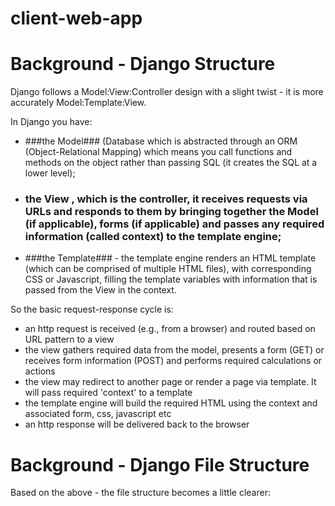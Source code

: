 # client-web-app


# Background - Django Structure
Django follows a Model:View:Controller design with a slight twist - it is more accurately Model:Template:View.  

In Django you have:
- ###the Model### (Database which is abstracted through an ORM (Object-Relational Mapping) which means you call functions and methods on the object rather than passing SQL (it creates the SQL at a lower level);

- ### the View , which is the controller, it receives requests via URLs and responds to them by bringing together the Model (if applicable), forms (if applicable) and passes any required information (called context) to the template engine;

- ###the Template### - the template engine renders an HTML template (which can be comprised of multiple HTML files), with corresponding CSS or Javascript, filling the template variables with information that is passed from the View in the context.

So the basic request-response cycle is:
+ an http request is received (e.g., from a browser) and routed based on URL pattern to a view
+ the view gathers required data from the model, presents a form (GET) or receives form information (POST) and performs required calculations or actions
+ the view may redirect to another page or render a page via template.  It will pass required 'context' to a template
+ the template engine will build the required HTML using the context and associated form, css, javascript etc
+ an http response will be delivered back to the browser

# Background - Django File Structure
Based on the above - the file structure becomes a little clearer:






